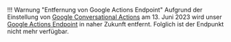 !!! Warnung "Entfernung von Google Actions Endpoint"
    Aufgrund der Einstellung von [Google Conversational Actions](https://developers.google.com/assistant/ca-sunset) am 13. Juni 2023 wird unser [Google Actions Endpoint](https://docs.cognigy.com/ai/endpoints/google-actions/) in naher Zukunft entfernt. Folglich ist der Endpunkt nicht mehr verfügbar.